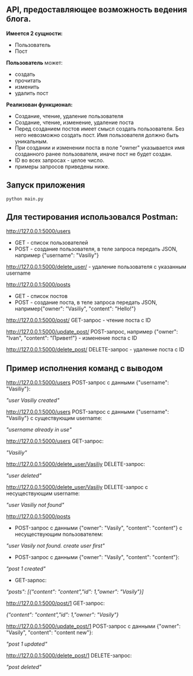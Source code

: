 ## API, предоставляющее возможность ведения блога.
**Имеется 2 сущности:**
- Пользователь
- Пост

**Пользователь** может:
- создать
- прочитать
- изменить
- удалить пост

**Реализован функционал:**
- Создание, чтение, удаление пользователя
- Создание, чтение, изменение, удаление поста
- Перед созданием постов имеет смысл создать пользователя. Без него невозможно создать пост.
Имя пользователя должно быть уникальным. 
- При создании и изменении поста в поле "owner" указывается имя созданного ранее пользователя, иначе пост не будет создан.
- ID во всех запросах - целое число. 
- примеры запросов приведены ниже.



## Запуск приложения

```
python main.py
```
 
## Для тестирования использовался Postman:

http://127.0.0.1:5000/users 
- GET - список пользователей
- POST - создание пользователя, в теле запроса передать JSON, например {"username": "Vasiliy"}

http://127.0.0.1:5000/delete_user/<username> - удаление пользователя с указанным username

http://127.0.0.1:5000/posts 
- GET - список постов
- POST - создание поста, в теле запроса передать JSON, например{"owner": "Vasiliy", "content": "Hello!"}

http://127.0.0.1:5000/post/<ID>  GET-запрос - чтение поста с ID 

http://127.0.0.1:5000/update_post/<ID>  POST-запрос, например {"owner": "Ivan", "content": "Привет!"} - изменение поста с ID

http://127.0.0.1:5000/delete_post/<ID>  DELETE-запрос - удаление поста с ID


## Пример исполнения команд с выводом


http://127.0.0.1:5000/users  POST-запрос с данными {"username": "Vasiliy"}:

*"user Vasiliy created"*

http://127.0.0.1:5000/users  POST-запрос с данными {"username": "Vasiliy"} с существующим username:

*"username already in use"*

http://127.0.0.1:5000/users  GET-запрос:

*"Vasiliy"*

http://127.0.0.1:5000/delete_user/Vasiliy DELETE-запрос:

*"user deleted"*

http://127.0.0.1:5000/delete_user/Vasiliy DELETE-запрос с несуществующим username:

*"user Vasiliy not found"*

http://127.0.0.1:5000/posts 
- POST-запрос с данными {"owner": "Vasily", "content": "content"} с несуществующим пользователем:

*"user Vasily not found. create user first"*
- POST-запрос с данными {"owner": "Vasily", "content": "content"}: 

*"post 1 created"*

- GET-зарпос:

*"posts": [{"content": "content","id": 1,"owner": "Vasily"}]*

http://127.0.0.1:5000/post/1  GET-запрос:

*{"content": "content","id": 1,"owner": "Vasily"}*

http://127.0.0.1:5000/update_post/1  POST-запрос с данными {"owner": "Vasily", "content": "content new"}:

*"post 1 updated"*

http://127.0.0.1:5000/delete_post/1  DELETE-запрос:

*"post deleted"*

